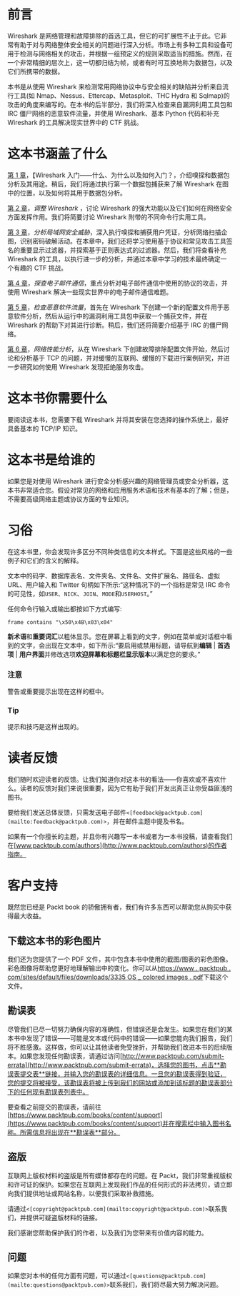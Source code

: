 # 前言

Wireshark 是网络管理和故障排除的首选工具，但它的可扩展性不止于此。它非常有助于对与网络整体安全相关的问题进行深入分析。市场上有多种工具和设备可用于检测与网络相关的攻击，并根据一组预定义的规则采取适当的措施。然而，在一个非常精细的层次上，这一切都归结为帧，或者有时可互换地称为数据包，以及它们所携带的数据。

本书是从使用 Wireshark 来检测常用网络协议中与安全相关的缺陷并分析来自流行工具(如 Nmap、Nessus、Ettercap、Metasploit、THC Hydra 和 Sqlmap)的攻击的角度来编写的。在本书的后半部分，我们将深入检查来自漏洞利用工具包和 IRC 僵尸网络的恶意软件流量，并使用 Wireshark、基本 Python 代码和补充 Wireshark 的工具解决现实世界中的 CTF 挑战。

# 这本书涵盖了什么

[第 1 章](ch01.html "Chapter 1. Getting Started with Wireshark – What, Why, and How?")，【Wireshark 入门——什么、为什么以及如何入门？，介绍嗅探和数据包分析及其用途。稍后，我们将通过执行第一个数据包捕获来了解 Wireshark 在图中的位置，以及如何将其用于数据包分析。

[第 2 章](ch02.html "Chapter 2. Tweaking Wireshark")，*调整 Wireshark* ，讨论 Wireshark 的强大功能以及它们如何在网络安全方面发挥作用。我们将简要讨论 Wireshark 附带的不同命令行实用工具。

[第 3 章](ch03.html "Chapter 3. Analyzing Threats to LAN Security")，*分析局域网安全威胁*，深入执行嗅探和捕获用户凭证，分析网络扫描企图，识别密码破解活动。在本章中，我们还将学习使用基于协议和常见攻击工具签名的重要显示过滤器，并探索基于正则表达式的过滤器。然后，我们将查看补充 Wireshark 的工具，以执行进一步的分析，并通过本章中学习的技术最终确定一个有趣的 CTF 挑战。

[第 4 章](ch04.html "Chapter 4. Probing E-mail Communications")，*探查电子邮件通信*，重点分析对电子邮件通信中使用的协议的攻击，并使用 Wireshark 解决一些现实世界中的电子邮件通信难题。

[第 5 章](ch05.html "Chapter 5. Inspecting Malware Traffic")，*检查恶意软件流量*，首先在 Wireshark 下创建一个新的配置文件用于恶意软件分析，然后从运行中的漏洞利用工具包中获取一个捕获文件，并在 Wireshark 的帮助下对其进行诊断。稍后，我们还将简要介绍基于 IRC 的僵尸网络。

[第 6 章](ch06.html "Chapter 6. Network Performance Analysis")，*网络性能分析*，从在 Wireshark 下创建故障排除配置文件开始，然后讨论和分析基于 TCP 的问题，并对缓慢的互联网、缓慢的下载进行案例研究，并进一步研究如何使用 Wireshark 发现拒绝服务攻击。

# 这本书你需要什么

要阅读这本书，您需要下载 Wireshark 并将其安装在您选择的操作系统上，最好具备基本的 TCP/IP 知识。

# 这本书是给谁的

如果您是对使用 Wireshark 进行安全分析感兴趣的网络管理员或安全分析器，这本书非常适合您。假设对常见的网络和应用服务术语和技术有基本的了解；但是，不需要高级网络主题或协议方面的专业知识。

# 习俗

在这本书里，你会发现许多区分不同种类信息的文本样式。下面是这些风格的一些例子和它们的含义的解释。

文本中的码字、数据库表名、文件夹名、文件名、文件扩展名、路径名、虚拟 URL、用户输入和 Twitter 句柄如下所示:“这种情况下的一个指标是常见 IRC 命令的可见性，如`USER`、`NICK`、`JOIN`、`MODE`和`USERHOST`。”

任何命令行输入或输出都按如下方式编写:

```
frame contains "\x50\x4B\x03\x04"

```

**新术语**和**重要词汇**以粗体显示。您在屏幕上看到的文字，例如在菜单或对话框中看到的文字，会出现在文本中，如下所示:“要启用或禁用标题，请导航到**编辑** | **首选项** | **用户界面**并修改选项**欢迎屏幕和标题栏显示版本**以满足您的要求。”

### 注意

警告或重要提示出现在这样的框中。

### Tip

提示和技巧是这样出现的。

# 读者反馈

我们随时欢迎读者的反馈。让我们知道你对这本书的看法——你喜欢或不喜欢什么。读者的反馈对我们来说很重要，因为它有助于我们开发出真正让你受益匪浅的图书。

要给我们发送总体反馈，只需发送电子邮件`<[feedback@packtpub.com](mailto:feedback@packtpub.com)>`，并在邮件主题中提及书名。

如果有一个你擅长的主题，并且你有兴趣写一本书或者为一本书投稿，请查看我们在[www.packtpub.com/authors](http://www.packtpub.com/authors)的作者指南。

# 客户支持

既然您已经是 Packt book 的骄傲拥有者，我们有许多东西可以帮助您从购买中获得最大收益。

## 下载这本书的彩色图片

我们还为您提供了一个 PDF 文件，其中包含本书中使用的截图/图表的彩色图像。彩色图像将帮助您更好地理解输出中的变化。你可以从[https://www . packtpub . com/sites/default/files/downloads/3335 OS _ colored images . pdf](https://www.packtpub.com/sites/default/files/downloads/3335OS_ColoredImages.pdf)下载这个文件。

## 勘误表

尽管我们已尽一切努力确保内容的准确性，但错误还是会发生。如果您在我们的某本书中发现了错误——可能是文本或代码中的错误——如果您能向我们报告，我们将不胜感激。这样做，你可以让其他读者免受挫折，并帮助我们改进本书的后续版本。如果您发现任何勘误表，请通过访问[http://www.packtpub.com/submit-errata](http://www.packtpub.com/submit-errata)，选择您的图书，点击**勘误表提交表**链接，并输入您的勘误表的详细信息。一旦您的勘误表得到验证，您的提交将被接受，该勘误表将被上传到我们的网站或添加到该标题的勘误表部分下的任何现有勘误表列表中。

要查看之前提交的勘误表，请前往[https://www.packtpub.com/books/content/support](https://www.packtpub.com/books/content/support)并在搜索栏中输入图书名称。所需信息将出现在**勘误表**部分。

## 盗版

互联网上版权材料的盗版是所有媒体都存在的问题。在 Packt，我们非常重视版权和许可证的保护。如果您在互联网上发现我们作品的任何形式的非法拷贝，请立即向我们提供地址或网站名称，以便我们采取补救措施。

请通过`<[copyright@packtpub.com](mailto:copyright@packtpub.com)>`联系我们，并提供可疑盗版材料的链接。

我们感谢您帮助保护我们的作者，以及我们为您带来有价值内容的能力。

## 问题

如果您对本书的任何方面有问题，可以通过`<[questions@packtpub.com](mailto:questions@packtpub.com)>`联系我们，我们将尽最大努力解决问题。